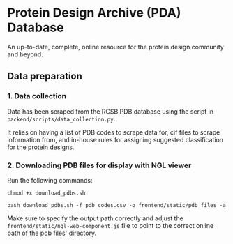 # Protein Design Archive (PDA) Database

An up-to-date, complete, online resource for the protein design community and beyond.

## Data preparation

### 1. Data collection

Data has been scraped from the RCSB PDB database using the script in ```backend/scripts/data_collection.py```.

It relies on having a list of PDB codes to scrape data for, cif files to scrape information from, and in-house rules for assigning suggested classification for the protein designs.

### 2. Downloading PDB files for display with NGL viewer

Run the following commands:

```chmod +x download_pdbs.sh```

```bash download_pdbs.sh -f pdb_codes.csv -o frontend/static/pdb_files -a```

Make sure to specify the output path correctly and adjust the ```frontend/static/ngl-web-component.js``` file to point to the correct online path of the pdb files' directory.
